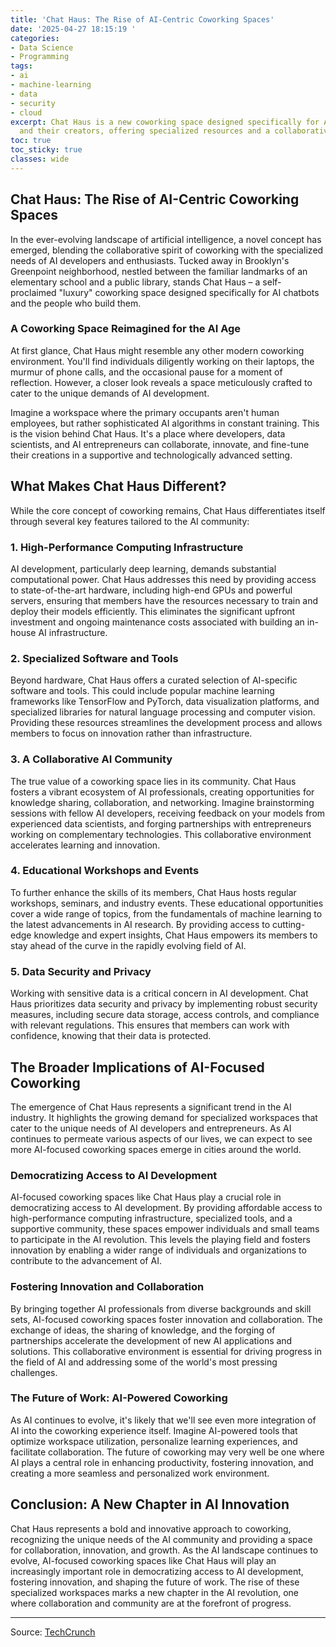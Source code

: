 ```yaml
---
title: 'Chat Haus: The Rise of AI-Centric Coworking Spaces'
date: '2025-04-27 18:15:19 '
categories:
- Data Science
- Programming
tags:
- ai
- machine-learning
- data
- security
- cloud
excerpt: Chat Haus is a new coworking space designed specifically for AI chatbots
  and their creators, offering specialized resources and a collaborative community.
toc: true
toc_sticky: true
classes: wide
---
```


## Chat Haus: The Rise of AI-Centric Coworking Spaces

In the ever-evolving landscape of artificial intelligence, a novel concept has emerged, blending the collaborative spirit of coworking with the specialized needs of AI developers and enthusiasts. Tucked away in Brooklyn's Greenpoint neighborhood, nestled between the familiar landmarks of an elementary school and a public library, stands Chat Haus – a self-proclaimed "luxury" coworking space designed specifically for AI chatbots and the people who build them.

### A Coworking Space Reimagined for the AI Age

At first glance, Chat Haus might resemble any other modern coworking environment. You'll find individuals diligently working on their laptops, the murmur of phone calls, and the occasional pause for a moment of reflection. However, a closer look reveals a space meticulously crafted to cater to the unique demands of AI development.

Imagine a workspace where the primary occupants aren't human employees, but rather sophisticated AI algorithms in constant training. This is the vision behind Chat Haus. It's a place where developers, data scientists, and AI entrepreneurs can collaborate, innovate, and fine-tune their creations in a supportive and technologically advanced setting.

## What Makes Chat Haus Different?

While the core concept of coworking remains, Chat Haus differentiates itself through several key features tailored to the AI community:

### 1. High-Performance Computing Infrastructure

AI development, particularly deep learning, demands substantial computational power. Chat Haus addresses this need by providing access to state-of-the-art hardware, including high-end GPUs and powerful servers, ensuring that members have the resources necessary to train and deploy their models efficiently. This eliminates the significant upfront investment and ongoing maintenance costs associated with building an in-house AI infrastructure.

### 2. Specialized Software and Tools

Beyond hardware, Chat Haus offers a curated selection of AI-specific software and tools. This could include popular machine learning frameworks like TensorFlow and PyTorch, data visualization platforms, and specialized libraries for natural language processing and computer vision. Providing these resources streamlines the development process and allows members to focus on innovation rather than infrastructure.

### 3. A Collaborative AI Community

The true value of a coworking space lies in its community. Chat Haus fosters a vibrant ecosystem of AI professionals, creating opportunities for knowledge sharing, collaboration, and networking. Imagine brainstorming sessions with fellow AI developers, receiving feedback on your models from experienced data scientists, and forging partnerships with entrepreneurs working on complementary technologies. This collaborative environment accelerates learning and innovation.

### 4. Educational Workshops and Events

To further enhance the skills of its members, Chat Haus hosts regular workshops, seminars, and industry events. These educational opportunities cover a wide range of topics, from the fundamentals of machine learning to the latest advancements in AI research. By providing access to cutting-edge knowledge and expert insights, Chat Haus empowers its members to stay ahead of the curve in the rapidly evolving field of AI.

### 5. Data Security and Privacy

Working with sensitive data is a critical concern in AI development. Chat Haus prioritizes data security and privacy by implementing robust security measures, including secure data storage, access controls, and compliance with relevant regulations. This ensures that members can work with confidence, knowing that their data is protected.

## The Broader Implications of AI-Focused Coworking

The emergence of Chat Haus represents a significant trend in the AI industry. It highlights the growing demand for specialized workspaces that cater to the unique needs of AI developers and entrepreneurs. As AI continues to permeate various aspects of our lives, we can expect to see more AI-focused coworking spaces emerge in cities around the world.

### Democratizing Access to AI Development

AI-focused coworking spaces like Chat Haus play a crucial role in democratizing access to AI development. By providing affordable access to high-performance computing infrastructure, specialized tools, and a supportive community, these spaces empower individuals and small teams to participate in the AI revolution. This levels the playing field and fosters innovation by enabling a wider range of individuals and organizations to contribute to the advancement of AI.

### Fostering Innovation and Collaboration

By bringing together AI professionals from diverse backgrounds and skill sets, AI-focused coworking spaces foster innovation and collaboration. The exchange of ideas, the sharing of knowledge, and the forging of partnerships accelerate the development of new AI applications and solutions. This collaborative environment is essential for driving progress in the field of AI and addressing some of the world's most pressing challenges.

### The Future of Work: AI-Powered Coworking

As AI continues to evolve, it's likely that we'll see even more integration of AI into the coworking experience itself. Imagine AI-powered tools that optimize workspace utilization, personalize learning experiences, and facilitate collaboration. The future of coworking may very well be one where AI plays a central role in enhancing productivity, fostering innovation, and creating a more seamless and personalized work environment.

## Conclusion: A New Chapter in AI Innovation

Chat Haus represents a bold and innovative approach to coworking, recognizing the unique needs of the AI community and providing a space for collaboration, innovation, and growth. As the AI landscape continues to evolve, AI-focused coworking spaces like Chat Haus will play an increasingly important role in democratizing access to AI development, fostering innovation, and shaping the future of work. The rise of these specialized workspaces marks a new chapter in the AI revolution, one where collaboration and community are at the forefront of progress.

---

Source: [TechCrunch](https://techcrunch.com/2025/04/27/welcome-to-chat-haus-the-coworking-space-for-ai-chatbots/)